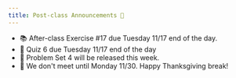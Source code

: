 ```yaml
---
title: Post-class Announcements 📣
---
```


- 📚 After-class Exercise #17 due Tuesday 11/17 end of the day.
- 🐥 Quiz 6 due Tuesday 11/17 end of the day
- 📰 Problem Set 4 will be released this week.
- 🐹 We don't meet until Monday 11/30. Happy Thanksgiving break!
